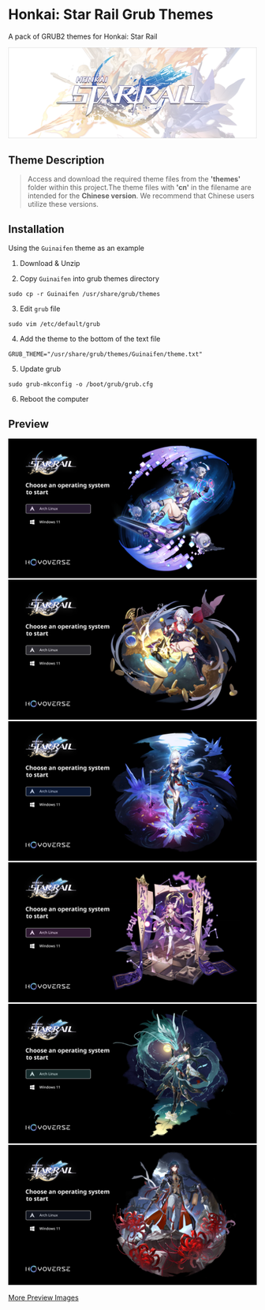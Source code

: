 # Honkai: Star Rail Grub Themes
A pack of GRUB2 themes for Honkai: Star Rail

![banner](/assets/images/banner.png?raw=true)

## Theme Description
> Access and download the required theme files from the **'themes'** folder within this project.The theme files with **'cn'** in the filename are intended for the **Chinese version**. We recommend that Chinese users utilize these versions.

## Installation
Using the `Guinaifen` theme as an example

1. Download & Unzip

2. Copy `Guinaifen` into grub themes directory
```shell
sudo cp -r Guinaifen /usr/share/grub/themes
```

3. Edit `grub` file
```shell
sudo vim /etc/default/grub
```

4. Add the theme to the bottom of the text file
```shell
GRUB_THEME="/usr/share/grub/themes/Guinaifen/theme.txt"
```

5. Update grub
```
sudo grub-mkconfig -o /boot/grub/grub.cfg
```

6. Reboot the computer
## Preview
![SilverWolf](/preview/SilverWolf.png)
![TopazNumby](/preview/TopazNumby.png)
![Jingliu](/preview/Jingliu.png)
![FuXuan](/preview/FuXuan.png)
![DanHeng_ImbibitorLunae](/preview/DanHeng_ImbibitorLunae.png)
![Blade](/preview/Blade.png)

[More Preview Images](https://github.com/voidlhf/StarRailGrubThemes/tree/master/preview)